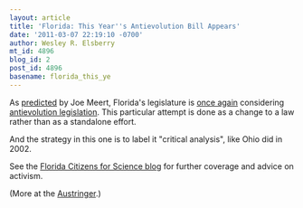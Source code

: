 ```yaml
---
layout: article
title: 'Florida: This Year''s Antievolution Bill Appears'
date: '2011-03-07 22:19:10 -0700'
author: Wesley R. Elsberry
mt_id: 4896
blog_id: 2
post_id: 4896
basename: florida_this_ye
---
```

As [predicted](http://scienceantiscience.blogspot.com/2010/11/florida-academic-freedom-coming-soon.html) by Joe Meert, Florida's legislature is [once again](http://ncse.com/news/2011/03/antievolution-legislation-florida-006524) considering [antievolution legislation](http://www.flsenate.gov/Session/Bill/2011/1854/BillText/Filed/HTML). This particular attempt is done as a change to a law rather than as a standalone effort.

And the strategy in this one is to label it "critical analysis", like Ohio did in 2002.

See the [Florida Citizens for Science blog](http://www.flascience.org/wp/) for further coverage and advice on activism.

(More at the [Austringer](http://austringer.net/wp/index.php/2011/03/07/florida-this-years-antievolution-bill-appears/).)
